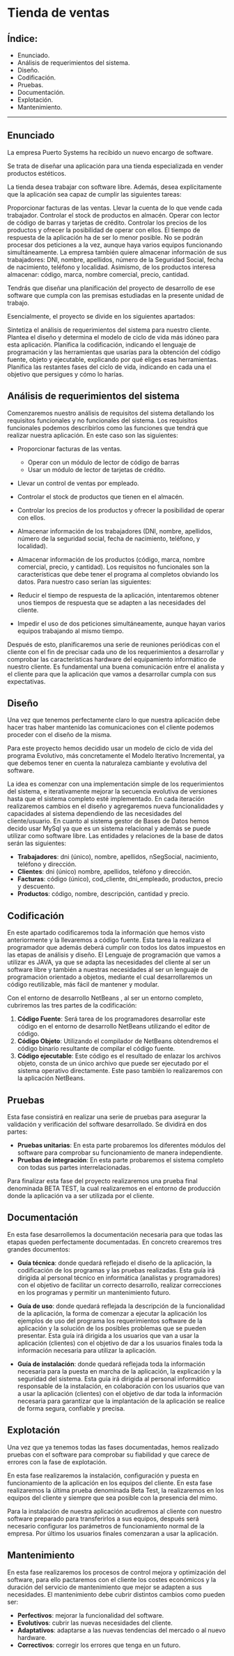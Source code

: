 # Tienda de ventas
## Índice:
- Enunciado.
- Análisis de requerimientos del sistema.
- Diseño.
- Codificación.
- Pruebas.
- Documentación.
- Explotación. 
- Mantenimiento. 
---
## Enunciado
La empresa Puerto Systems ha recibido un nuevo encargo de software.

Se trata de diseñar una aplicación para una tienda especializada en vender productos estéticos.

La tienda desea trabajar con software libre. Además, desea explícitamente que la aplicación sea capaz de cumplir las siguientes tareas:

Proporcionar facturas de las ventas.
Llevar la cuenta de lo que vende cada trabajador.
Controlar el stock de productos en almacén.
Operar con lector de código de barras y tarjetas de crédito.
Controlar los precios de los productos y ofrecer la posibilidad de operar con ellos.
El tiempo de respuesta de la aplicación ha de ser lo menor posible.
No se podrán procesar dos peticiones a la vez, aunque haya varios equipos funcionando simultáneamente.
La empresa también quiere almacenar información de sus trabajadores: DNI, nombre, apellidos, número de la Seguridad Social, fecha de nacimiento, teléfono y localidad. Asimismo, de los productos interesa almacenar: código, marca, nombre comercial, precio, cantidad.

Tendrás que diseñar una planificación del proyecto de desarrollo de ese software que cumpla con las premisas estudiadas en la presente unidad de trabajo.

Esencialmente, el proyecto se divide en los siguientes apartados:

Sintetiza el análisis de requerimientos del sistema para nuestro cliente.
Plantea el diseño y determina el modelo de ciclo de vida más idóneo para esta aplicación.
Planifica la codificación, indicando el lenguaje de programación y las herramientas que usarías para la obtención del código fuente, objeto y ejecutable, explicando por qué eliges esas herramientas.
Planifica las restantes fases del ciclo de vida, indicando en cada una el objetivo que persigues y cómo lo harías.

## Análisis de requerimientos del sistema
Comenzaremos nuestro análisis de requisitos del sistema detallando los requisitos funcionales y no funcionales del sistema.
Los requisitos funcionales podemos describirlos como las funciones que tendrá que realizar nuestra aplicación. En este caso son las siguientes:
- Proporcionar facturas de las ventas.

    - Operar con un módulo de lector de código de barras
    - Usar un módulo de lector de tarjetas de crédito.

- Llevar un control de ventas por empleado.
- Controlar el stock de productos que tienen en el almacén.
- Controlar los precios de los productos y ofrecer la posibilidad de operar con ellos.
- Almacenar información de los trabajadores (DNI, nombre, apellidos, número de la seguridad social, fecha de nacimiento, teléfono, y localidad).
- Almacenar información de los productos (código, marca, nombre comercial, precio, y cantidad).
Los requisitos no funcionales son la características que debe tener el programa al completos obviando los datos. Para nuestro caso serían las siguientes:
- Reducir el tiempo de respuesta de la aplicación, intentaremos obtener unos tiempos de respuesta que se adapten a las necesidades del cliente.
- Impedir el uso de dos peticiones simultáneamente, aunque hayan varios equipos trabajando al mismo tiempo.

Después de esto, planificaremos una serie de reuniones periódicas con el cliente con el fin de precisar cada uno de los requerimientos a desarrollar y comprobar las características hardware del equipamiento informático de nuestro cliente. Es fundamental una buena comunicación entre el analista y el cliente para que la aplicación que vamos a desarrollar cumpla con sus expectativas.
## Diseño
Una vez que tenemos perfectamente claro lo que nuestra aplicación debe hacer tras haber mantenido las comunicaciones con el cliente podemos proceder con el diseño de la misma.

Para este proyecto hemos decidido usar un modelo de ciclo de vida del programa Evolutivo, más concretamente el Modelo Iterativo Incremental, ya que debemos tener en cuenta la naturaleza cambiante y evolutiva del software.

La idea es comenzar con una implementación simple de los requerimientos del sistema, e iterativamente mejorar la secuencia evolutiva de versiones hasta que el sistema completo esté implementado. En cada iteración realizaremos cambios en el diseño y agregaremos nueva funcionalidades y capacidades al sistema dependiendo de las necesidades del cliente/usuario.
En cuanto al sistema gestor de Bases de Datos hemos decido usar MySql ya que es un sistema relacional y además se puede utilizar como software libre.
Las entidades y relaciones de la base de datos serán las siguientes:
- **Trabajadores**: dni (único), nombre, apellidos, nSegSocial, nacimiento, teléfono y dirección.
- **Clientes**: dni (único) nombre, apellidos, teléfono y dirección.
- **Facturas**: código (único), cod_cliente, dni_empleado, productos, precio y descuento.
- **Productos**: código, nombre, descripción, cantidad y precio.
## Codificación
En este apartado codificaremos toda la información que hemos visto anteriormente y la llevaremos a código fuente. Esta tarea la realizara el programador que además deberá cumplir con todos los datos impuestos en las etapas de análisis y diseño.
El Lenguaje de programación que vamos a utilizar es JAVA, ya que se adapta las necesidades del cliente al ser un software libre y también a nuestras necesidades al ser un lenguaje de programación orientado a objetos, mediante el cual desarrollaremos un código reutilizable, más fácil de mantener y modular.

Con el entorno de desarrollo NetBeans , al ser un entorno completo, cubriremos las tres partes de la codificación:
1. **Código Fuente**: Será tarea de los programadores desarrollar este
código en el entorno de desarrollo NetBeans utilizando el editor de código.
2. **Código Objeto**: Utilizando el compilador de NetBeans obtendremos el código binario resultante de compilar el código fuente.
3. **Código ejecutable**: Este código es el resultado de enlazar los archivos objeto, consta de un único archivo que puede ser ejecutado por el sistema operativo directamente. Este paso también lo realizaremos con la aplicación NetBeans.
## Pruebas
Esta fase consistirá en realizar una serie de pruebas para asegurar la validación y verificación del software desarrollado. Se dividirá en dos partes:
- **Pruebas unitarias**: En esta parte probaremos los diferentes módulos del software para comprobar su funcionamiento de manera independiente.
- **Pruebas de integración**: En esta parte probaremos el sistema completo con todas sus partes interrelacionadas.

Para finalizar esta fase del proyecto realizaremos una prueba final denominada BETA TEST, la cual realizaremos en el entorno de producción donde la aplicación va a ser utilizada por el cliente.
## Documentación
En esta fase desarrollemos la documentación necesaria para que todas las etapas queden perfectamente documentadas.
En concreto crearemos tres grandes documentos:

- **Guía técnica**: donde quedará reflejado el diseño de la aplicación, la codificación de los programas y las pruebas realizadas. Esta guía irá dirigida al personal técnico en informática (analistas y programadores) con el objetivo de facilitar un correcto desarrollo, realizar correcciones en los programas y permitir un mantenimiento futuro.

- **Guía de uso**: donde quedará reflejada la descripción de la funcionalidad de la aplicación, la forma de comenzar a ejecutar la aplicación los ejemplos de uso del programa los requerimientos software de la aplicación y la solución de los posibles problemas que se pueden presentar. Esta guía irá dirigida a los usuarios que van a usar la aplicación (clientes) con el objetivo de dar a los usuarios finales toda la información necesaria para utilizar la aplicación.

- **Guía de instalación**: donde quedará reflejada toda la información necesaria para la puesta en marcha de la aplicación, la explicación y la seguridad del sistema. Esta guía irá dirigida al personal informático responsable de la instalación, en colaboración con los usuarios que van a usar la aplicación (clientes) con el objetivo de dar toda la información necesaria para garantizar que la implantación de la aplicación se realice de forma segura, confiable y precisa.
## Explotación
Una vez que ya tenemos todas las fases documentadas, hemos realizado pruebas con el software para comprobar su fiabilidad y que carece de errores con la fase de explotación.

En esta fase realizaremos la instalación, configuración y puesta en funcionamiento de la aplicación en los equipos del cliente.
En esta fase realizaremos la última prueba denominada Beta Test, la  realizaremos en los equipos del cliente y siempre que sea posible con la presencia del mimo.

Para la instalación de nuestra aplicación acudiremos al cliente con nuestro software preparado para transferirlos a sus equipos, después será necesario configurar los parámetros de funcionamiento normal de la empresa. Por último los usuarios finales comenzaran a usar la aplicación.
## Mantenimiento
En esta fase realizaremos los procesos de control mejora y optimización del software, para ello pactaremos con el cliente los costes económicos y la duración del servicio de mantenimiento que mejor se adapten a sus necesidades.
El mantenimiento debe cubrir distintos cambios como pueden ser:
- **Perfectivos**: mejorar la funcionalidad del software.
- **Evolutivos**: cubrir las nuevas necesidades del cliente.
- **Adaptativos**: adaptarse a las nuevas tendencias del mercado o al nuevo hardware.
- **Correctivos**: corregir los errores que tenga en un futuro. 